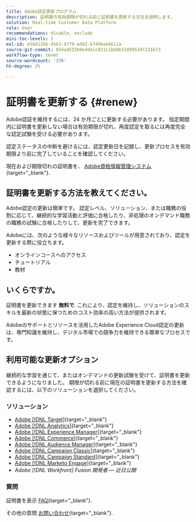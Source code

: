 ```yaml
---
title: Adobe認定更新プログラム
description: 証明書の有効期限が切れる前に証明書を更新する方法を説明します。
solution: Real-time Customer Data Platform
role: User
recommendations: disable, exclude
mini-toc-levels: 1
exl-id: e54d11bb-d563-4779-ad42-b749be64611a
source-git-commit: 854ad532b0e4da1c021c1bb9b31099534f231673
workflow-type: tm+mt
source-wordcount: '376'
ht-degree: 2%

---
```


# 証明書を更新する {#renew}

Adobe認証を維持するには、24 か月ごとに更新する必要があります。 指定期間内に証明書を更新しない場合は有効期限が切れ、再度認定を取るには再度完全な認定試験を受ける必要があります。

認定ステータスの中断を避けるには、認定更新日を記録し、更新プロセスを有効期限より前に完了していることを確認してください。

現在および期限切れの証明書を、 [Adobe資格情報管理システム](https://www.certmetrics.com/adobe/candidate/cert_summary.aspx){target="_blank"}.

## 証明書を更新する方法を教えてください。

Adobe認定の更新は簡単です。 認定レベル、ソリューション、または職務の役割に応じて、継続的な学習活動と評価に合格したり、非処理のオンデマンド職務の職務の試験に合格したりして、更新を完了できます。

Adobeには、次のような様々なリソースおよびツールが用意されており、認定を更新する際に役立ちます。

* オンラインコースへのアクセス
* チュートリアル
* 教材

## いくらですか。

証明書を更新できます **無料で**. これにより、認定を維持し、ソリューションのスキルを最新の状態に保つためのコスト効率の高い方法が提供されます。

Adobeのサポートとリソースを活用したAdobe Experience Cloud認定の更新は、専門知識を維持し、デジタル市場での競争力を維持できる簡単なプロセスです。

## 利用可能な更新オプション

継続的な学習を通じて、またはオンデマンドの更新試験を受けて、証明書を更新できるようになりました。 期限が切れる前に現在の証明書を更新する方法を確認するには、以下のソリューションを選択してください。

### ソリューション

* [Adobe [!DNL Target]](https://experienceleague.adobe.com/docs/certification/certification/technical-certifications/at/at-renew.html?lang=en){target="_blank"}
* [Adobe [!DNL Analytics]](https://experienceleague.adobe.com/docs/certification/certification/technical-certifications/aa/aa-renew.html?lang=en){target="_blank"}
* [Adobe [!DNL Experience Manager]](https://experienceleague.adobe.com/docs/certification/certification/technical-certifications/aem/aem-renew.html?lang=en){target="_blank"}
* [Adobe [!DNL Commerce]](https://experienceleague.adobe.com/docs/certification/certification/technical-certifications/ac/ac-renew.html?lang=en){target="_blank"}
* [Adobe [!DNL Audience Manager]](https://experienceleague.adobe.com/docs/certification/certification/technical-certifications/aam/aam-renew.html?lang=en){target="_blank"}
* [Adobe [!DNL Campaign Classic]](https://experienceleague.adobe.com/docs/certification/certification/technical-certifications/acc/acc-renew.html?lang=en){target="_blank"}
* [Adobe [!DNL Campaign Standard]](https://experienceleague.adobe.com/docs/certification/certification/technical-certifications/acs/acs-renew.html?lang=en){target="_blank"}
* [Adobe [!DNL Marketo Engage]](https://experienceleague.adobe.com/docs/certification/certification/technical-certifications/ame/ame-renew.html?lang=en){target="_blank"}
* _Adobe [!DNL Workfront] Fusion 開発者 — 近日公開_

### 質問

証明書を表示 [FAQ](https://experienceleague.adobe.com/docs/certification/certification/faq.html?lang=en){target="_blank"}.

その他の質問 [お問い合わせ](mailto:certif@adobe.com){target="_blank"}.
